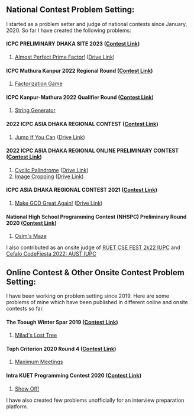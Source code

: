 ## National Contest Problem Setting:
I started as a problem setter and judge of national contests since January, 2020. So far I have created the following problems:

#### ICPC PRELIMINARY DHAKA SITE 2023 ([Contest Link](https://bapsoj.org/contests/icpc-preliminary-dhaka-2023))
1. [Almost Perfect Prime Factor!](https://bapsoj.org/contests/icpc-preliminary-dhaka-2023/problems/A) ([Drive Link](https://drive.google.com/file/d/1pLmlUSO1hApu9fyq67l1r4zuaZmOpt1Z/view))

#### ICPC Mathura Kanpur 2022 Regional Round ([Contest Link](https://codedrills.io/contests/icpc-mathura-kanpur-2022-regional-round))
1. [Factorization Game](https://codedrills.io/contests/icpc-mathura-kanpur-2022-regional-round/problems/factorization-game)

#### ICPC Kanpur-Mathura 2022 Qualifier Round ([Contest Link](https://codedrills.io/contests/icpc-kanpur-mathura-2022-qualifier-round))
1. [String Generator](https://codedrills.io/contests/icpc-kanpur-mathura-2022-qualifier-round/problems/string-generator)

#### 2022 ICPC ASIA DHAKA REGIONAL CONTEST ([Contest Link](https://algo.codemarshal.org/contests/dhaka-22))
1. [Jump If You Can](https://algo.codemarshal.org/contests/dhaka-22/problems/G) ([Drive Link](https://drive.google.com/file/d/1NFzCSOlW_Y_CpZfcfV6d1gQrVftS-dP5/view?usp=sharing))

#### 2022 ICPC ASIA DHAKA REGIONAL ONLINE PRELIMINARY CONTEST ([Contest Link](https://algo.codemarshal.org/contests/icpc-dhaka-22-preli))
1. [Cyclic Palindrome](https://algo.codemarshal.org/contests/icpc-dhaka-22-preli/problems/E) ([Drive Link](https://drive.google.com/file/d/1jv_FGANL4KgfedXEYDHnrk7R68iZOE57/view?usp=sharing))
2. [Image Cropping](https://algo.codemarshal.org/contests/icpc-dhaka-22-preli/problems/I) ([Drive Link](https://drive.google.com/file/d/1jv_FGANL4KgfedXEYDHnrk7R68iZOE57/view?usp=sharing))

#### ICPC ASIA DHAKA REGIONAL CONTEST 2021 ([Contest Link](https://algo.codemarshal.org/contests/dhaka-21-main))
1. [Make GCD Great Again!](https://algo.codemarshal.org/contests/dhaka-21-main/problems/G) ([Drive Link](https://drive.google.com/file/d/1ib3KRxVyhSDZgZ8AuRpSscRqIQVqF6sH/view))

#### National High School Programming Contest (NHSPC) Preliminary Round 2020 ([Contest Link](https://toph.co/c/nhspc2020-preliminary))
1. [Osim's Maze](https://toph.co/p/osim-s-maze)

I also contributed as an onsite judge of [RUET CSE FEST 2k22 IUPC](https://algo.codemarshal.org/contests/ruet-2022) and [Cefalo CodeFiesta 2022: AUST IUPC](https://algo.codemarshal.org/contests/aust-2022)

## Online Contest & Other Onsite Contest Problem Setting:
I have been working on problem setting since 2019. Here are some problems of mine which have been published in different online and onsite contests so far.

#### The Toough Winter Spar 2019 ([Contest Link](https://toph.co/c/tough-winter-spar-2019))
1. [Milad's Lost Tree](https://toph.co/p/milad-s-lost-tree)

#### Toph Criterion 2020 Round 4 ([Contest Link](https://toph.co/c/criterion-2020-round-4))
1. [Maximum Meetings](https://toph.co/p/maximum-meetings)

#### Intra KUET Programming Contest 2020 ([Contest Link](https://toph.co/c/intra-kuet-2020))
1. [Show Off!](https://toph.co/p/show-off)

I have also created few problems unofficially for an interview preparation platform.
